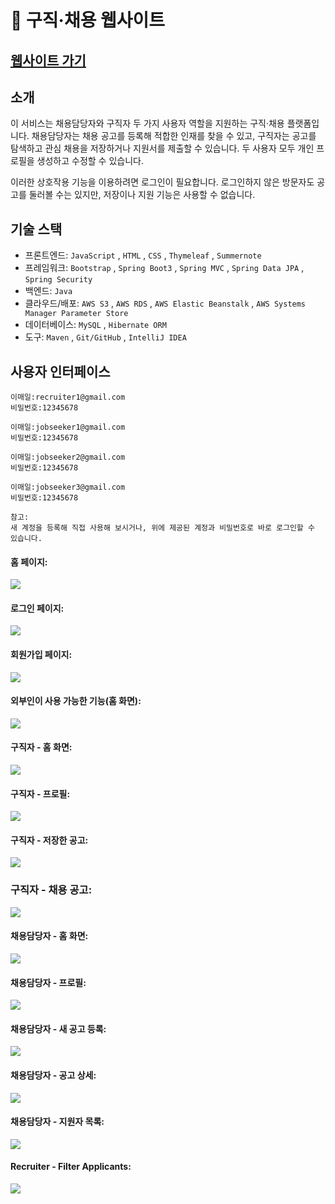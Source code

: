 👔 구직·채용 웹사이트
===

[웹사이트 가기](http://jackycoder.us-east-2.elasticbeanstalk.com/)
--

소개
---
이 서비스는 채용담당자와 구직자 두 가지 사용자 역할을 지원하는 구직·채용 플랫폼입니다. 채용담당자는 채용 공고를 등록해 적합한 인재를 찾을 수 있고, 구직자는 공고를 탐색하고 관심 채용을 저장하거나 지원서를 제출할 수 있습니다. 두 사용자 모두 개인 프로필을 생성하고 수정할 수 있습니다.

이러한 상호작용 기능을 이용하려면 로그인이 필요합니다. 로그인하지 않은 방문자도 공고를 둘러볼 수는 있지만, 저장이나 지원 기능은 사용할 수 없습니다.


기술 스택
---
* 프론트엔드: `JavaScript` , `HTML` , `CSS` , `Thymeleaf` , `Summernote`
* 프레임워크: `Bootstrap` , `Spring Boot3` , `Spring MVC` , `Spring Data JPA` , `Spring Security`
* 백엔드: `Java`
* 클라우드/배포: `AWS S3` , `AWS RDS` , `AWS Elastic Beanstalk` , `AWS Systems Manager Parameter Store`
* 데이터베이스: `MySQL` , `Hibernate ORM`
* 도구: `Maven` , `Git/GitHub` , `IntelliJ IDEA`


사용자 인터페이스
---
    이매일:recruiter1@gmail.com
    비밀번호:12345678 

    이매일:jobseeker1@gmail.com
    비밀번호:12345678

    이매일:jobseeker2@gmail.com
    비밀번호:12345678

    이매일:jobseeker3@gmail.com
    비밀번호:12345678
    
    참고:
    새 계정을 등록해 직접 사용해 보시거나, 위에 제공된 계정과 비밀번호로 바로 로그인할 수 있습니다.
    
#### 홈 페이지:
![](photos/homepage.png)

#### 로그인 페이지:
![](photos/login.png)

#### 회원가입 페이지:
![](photos/register.png)

#### 외부인이 사용 가능한 기능(홈 화면):
![](photos/guest.png)

#### 구직자 - 홈 화면:
![](photos/jobseeker-homepage.png)

#### 구직자 - 프로필:
![](photos/jobseeker-profile.png)

#### 구직자 - 저장한 공고:
![](photos/jobseeker-save-jobs.png)

### 구직자 - 채용 공고:
![](photos/jobseeker-apply.png)

#### 채용담당자 - 홈 화면:
![](photos/recruiter-homepage.png)

#### 채용담당자 - 프로필:
![](photos/recruiter-profile.png)

#### 채용담당자 - 새 공고 등록:
![](photos/recruiter-post-new-job.png)

#### 채용담당자 - 공고 상세:
![](photos/recruiter-job-details.png)

#### 채용담당자 - 지원자 목록:
![](photos/recruiter-job-applicant-list.png)

#### Recruiter - Filter Applicants:
![](photos/recruiter-filter-results.png)


